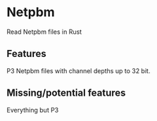 Netpbm
======

Read Netpbm files in Rust

## Features
P3 Netpbm files with channel depths up to 32 bit.

## Missing/potential features
Everything but P3
